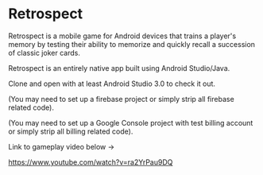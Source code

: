 # Retrospect
Retrospect is a mobile game for Android devices that trains a player's memory by testing their ability to 
memorize and quickly recall a succession of classic joker cards.

Retrospect is an entirely native app built using Android Studio/Java.

Clone and open with at least Android Studio 3.0 to check it out. 

(You may need to set up a firebase project or simply strip all firebase related code).

(You may need to set up a Google Console project with test billing account or simply strip all billing related code).

Link to gameplay video below ->

https://www.youtube.com/watch?v=ra2YrPau9DQ
